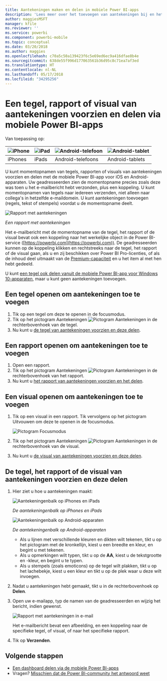 ```yaml
---
title: Aantekeningen maken en delen in mobiele Power BI-apps
description: 'Lees meer over het toevoegen van aantekeningen bij en het delen van tegels, rapporten en visuals vanuit de mobiele Microsoft Power BI-app voor iOS en Android. '
author: maggiesMSFT
manager: kfile
ms.reviewer: ''
ms.service: powerbi
ms.component: powerbi-mobile
ms.topic: conceptual
ms.date: 03/20/2018
ms.author: maggies
ms.openlocfilehash: c70a5c50a139423f6c5e69ed6ec9a416dfae8b4e
ms.sourcegitcommit: 638de55f996d177063561b36d95c8c71ea7af3ed
ms.translationtype: HT
ms.contentlocale: nl-NL
ms.lasthandoff: 05/17/2018
ms.locfileid: "34295256"
---
```

# <a name="annotate-and-share-a-tile-report-or-visual-in-power-bi-mobile-apps"></a>Een tegel, rapport of visual van aantekeningen voorzien en delen via mobiele Power BI-apps
Van toepassing op:

| ![iPhone](media/mobile-annotate-and-share-a-tile-from-the-mobile-apps/iphone-logo-50-px.png) | ![iPad](media/mobile-annotate-and-share-a-tile-from-the-mobile-apps/ipad-logo-50-px.png) | ![Android-telefoon](media/mobile-annotate-and-share-a-tile-from-the-mobile-apps/android-phone-logo-50-px.png) | ![Android-tablet](media/mobile-annotate-and-share-a-tile-from-the-mobile-apps/android-tablet-logo-50-px.png) |
|:--- |:--- |:--- |:--- |
| iPhones |iPads |Android-telefoons |Android-tablets |

U kunt momentopnamen van tegels, rapporten of visuals van aantekeningen voorzien en delen met de mobiele Power BI-app voor iOS en Android-apparaten. Uw geadresseerden zien de momentopname precies zoals deze was toen u het e-mailbericht hebt verzonden, plus een koppeling. U kunt momentopnamen van tegels naar iedereen verzenden, niet alleen naar collega's in hetzelfde e-maildomein. U kunt aantekeningen toevoegen (regels, tekst of stempels) voordat u de momentopname deelt.

![Rapport met aantekeningen](media/mobile-annotate-and-share-a-tile-from-the-mobile-apps/power-bi-iphone-annotate.png)

*Een rapport met aantekeningen*

Het e-mailbericht met de momentopname van de tegel, het rapport of de visual bevat ook een koppeling naar het werkelijke object in de Power BI-service ([https://powerbi.com](https://powerbi.com)). De geadresseerden kunnen op de koppeling klikken en rechtstreeks naar de tegel, het rapport of de visual gaan, als u en zij beschikken over Power BI Pro-licenties, of als de inhoud deel uitmaakt van de [Premium-capaciteit](service-premium.md) en u het item al met hen hebt gedeeld. 

U kunt [een tegel ook delen vanuit de mobiele Power BI-app voor Windows 10-apparaten](mobile-share-tile-windows-10-phone-app.md), maar u kunt geen aantekeningen toevoegen.

## <a name="open-a-tile-for-annotating"></a>Een tegel openen om aantekeningen toe te voegen
1. Tik op een tegel om deze te openen in de focusmodus.
2. Tik op het pictogram Aantekeningen ![Pictogram Aantekeningen](media/mobile-annotate-and-share-a-tile-from-the-mobile-apps/power-bi-ios-annotate-icon.png) in de rechterbovenhoek van de tegel.
3. Nu kunt u [de tegel van aantekeningen voorzien en deze delen](mobile-annotate-and-share-a-tile-from-the-mobile-apps.md#annotate-and-share-the-tile-report-or-visual).

## <a name="open-a-report-for-annotating"></a>Een rapport openen om aantekeningen toe te voegen
1. Open een rapport. 
2. Tik op het pictogram Aantekeningen ![Pictogram Aantekeningen](media/mobile-annotate-and-share-a-tile-from-the-mobile-apps/power-bi-ios-annotate-icon.png) in de rechterbovenhoek van het rapport.
3. Nu kunt u [het rapport van aantekeningen voorzien en het delen](mobile-annotate-and-share-a-tile-from-the-mobile-apps.md#annotate-and-share-the-tile-report-or-visual).

## <a name="open-a-visual-for-annotating"></a>Een visual openen om aantekeningen toe te voegen
1. Tik op een visual in een rapport. Tik vervolgens op het pictogram Uitvouwen om deze te openen in de focusmodus. 
   
    ![Pictogram Focusmodus](media/mobile-annotate-and-share-a-tile-from-the-mobile-apps/power-bi-ios-visual-focus-mode.png)
2. Tik op het pictogram Aantekeningen ![Pictogram Aantekeningen](media/mobile-annotate-and-share-a-tile-from-the-mobile-apps/power-bi-ios-annotate-icon.png) in de rechterbovenhoek van de visual.
3. Nu kunt u [de visual van aantekeningen voorzien en deze delen](mobile-annotate-and-share-a-tile-from-the-mobile-apps.md#annotate-and-share-the-tile-report-or-visual).

## <a name="annotate-and-share-the-tile-report-or-visual"></a>De tegel, het rapport of de visual van aantekeningen voorzien en deze delen
1. Hier ziet u hoe u aantekeningen maakt:  
   
   ![Aantekeningenbalk op iPhones en iPads](media/mobile-annotate-and-share-a-tile-from-the-mobile-apps/power-bi-ios-annotation-menu.png)
   
   *De aantekeningenbalk op iPhones en iPads*
   
   ![Aantekeningenbalk op Android-apparaten](media/mobile-annotate-and-share-a-tile-from-the-mobile-apps/power-bi-android-annotate-bar.png)
   
   *De aantekeningenbalk op Android-apparaten*
   
   * Als u lijnen met verschillende kleuren en dikten wilt tekenen, tikt u op het pictogram met de kronkellijn, kiest u een breedte en kleur, en begint u met tekenen.  
   * Als u opmerkingen wilt typen, tikt u op de **AA**, kiest u de tekstgrootte en -kleur, en begint u te typen.  
   * Als u stempels (zoals emoticons) op de tegel wilt plakken, tikt u op het lachebekje, kiest u een kleur en tikt u op de plek waar u deze wilt invoegen.   
2. Nadat u aantekeningen hebt gemaakt, tikt u in de rechterbovenhoek op **Delen**.
3. Open uw e-mailapp, typ de namen van de geadresseerden en wijzig het bericht, indien gewenst.  
   
   ![Rapport met aantekeningen in e-mail](media/mobile-annotate-and-share-a-tile-from-the-mobile-apps/power-bi-iphone-annotate-send.png)
   
   Het e-mailbericht bevat een afbeelding, en een koppeling naar de specifieke tegel, of visual, of naar het specifieke rapport. 
4. Tik op **Verzenden**.

## <a name="next-steps"></a>Volgende stappen
* [Een dashboard delen via de mobiele Power BI-apps](mobile-share-dashboard-from-the-mobile-apps.md)
* Vragen? [Misschien dat de Power BI-community het antwoord weet](http://community.powerbi.com/)

